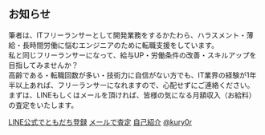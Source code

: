 お知らせ
---
筆者は、ITフリーランサーとして開発業務をするかたわら、ハラスメント・薄給・長時間労働に悩むエンジニアのために転職支援をしています。  
私と同じフリーランサーになって、給与UP・労働条件の改善・スキルアップを目指してみませんか？  
高齢である・転職回数が多い・技術力に自信がない方でも、IT業界の経験が1年半以上あれば、フリーランサーになれますので、心配せずにご連絡ください。  
まずは、LINEもしくはメールを頂ければ、皆様の気になる月額収入（お給料）の査定をいたします。  

[line]:http://nav.cx/1kschII
[mail]:mailto:gyoren10+freelance@gmail.com?subject=フリーランス査定&body=査定を希望します。%0D%0A%0D%0A※このままご返信ください。%0D%0A後ほど、筆者からメールを送信いたします。
[hp]:https://note.mu/kuyo/n/n129f7f3711ce
[twitter]:https://twitter.com/kury0r

[LINE公式でともだち登録][line]
[メールで査定][mail]
[自己紹介][hp]
[@kury0r][twitter]
